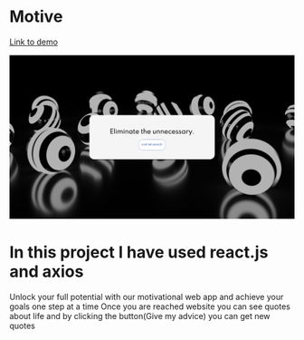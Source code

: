 # Motive
[Link to demo](https://motivations-quotes.netlify.app/)

![Screenshot](image.png)
# In this project I have used react.js and axios

Unlock your full potential with our motivational web app and achieve your goals one step at a time
Once you are reached website you can see quotes about life and by clicking the button(Give my advice) you can get new quotes
